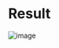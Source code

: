 # Result

![image](https://user-images.githubusercontent.com/80609325/148871804-c8b5c7ab-f122-443b-9933-98756cdeb1f7.png)
